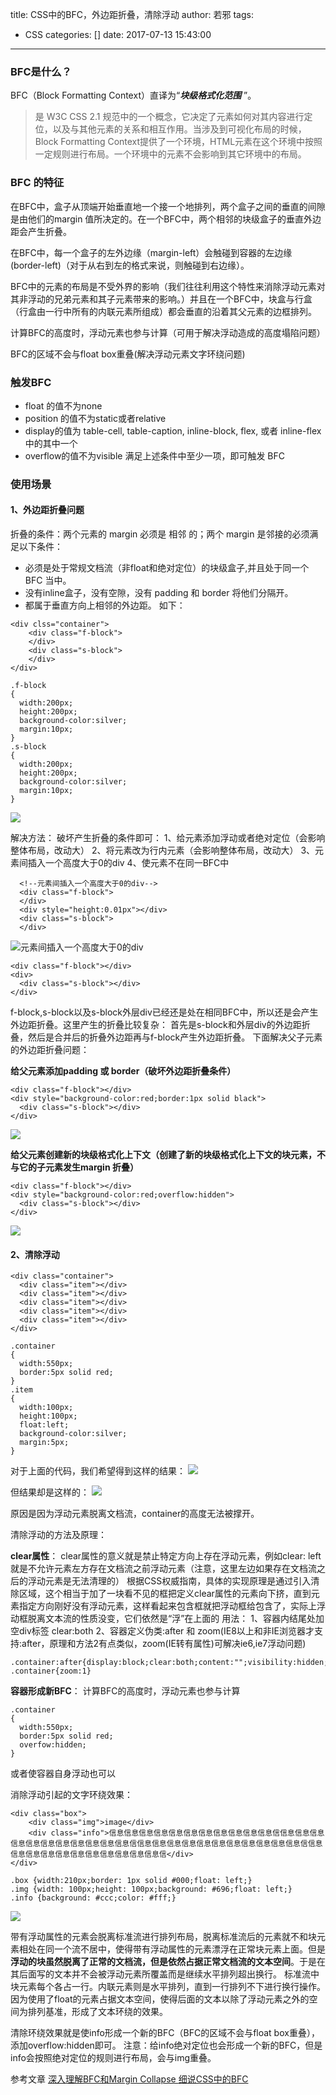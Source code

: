 title: CSS中的BFC，外边距折叠，清除浮动
author: 若邪
tags:
  - CSS
categories: []
date: 2017-07-13 15:43:00
---
### BFC是什么？
BFC（Block Formatting Context）直译为“***块级格式化范围*** ”。

>是 W3C CSS 2.1 规范中的一个概念，它决定了元素如何对其内容进行定位，以及与其他元素的关系和相互作用。当涉及到可视化布局的时候，Block Formatting Context提供了一个环境，HTML元素在这个环境中按照一定规则进行布局。一个环境中的元素不会影响到其它环境中的布局。

### BFC 的特征
在BFC中，盒子从顶端开始垂直地一个接一个地排列，两个盒子之间的垂直的间隙是由他们的margin 值所决定的。在一个BFC中，两个相邻的块级盒子的垂直外边距会产生折叠。

在BFC中，每一个盒子的左外边缘（margin-left）会触碰到容器的左边缘(border-left)（对于从右到左的格式来说，则触碰到右边缘）。

BFC中的元素的布局是不受外界的影响（我们往往利用这个特性来消除浮动元素对其非浮动的兄弟元素和其子元素带来的影响。）并且在一个BFC中，块盒与行盒（行盒由一行中所有的内联元素所组成）都会垂直的沿着其父元素的边框排列。

计算BFC的高度时，浮动元素也参与计算（可用于解决浮动造成的高度塌陷问题）

BFC的区域不会与float box重叠(解决浮动元素文字环绕问题)

### 触发BFC
- float 的值不为none
- position 的值不为static或者relative
- display的值为 table-cell, table-caption, inline-block, flex, 或者 inline-flex中的其中一个
- overflow的值不为visible
满足上述条件中至少一项，即可触发 BFC

### 使用场景

#### 1、外边距折叠问题

折叠的条件：两个元素的 margin 必须是 相邻 的；两个 margin 是邻接的必须满足以下条件：
- 必须是处于常规文档流（非float和绝对定位）的块级盒子,并且处于同一个 BFC 当中。
- 没有inline盒子，没有空隙，没有 padding 和 border 将他们分隔开。
- 都属于垂直方向上相邻的外边距。
如下：
```
<div clss="container">
    <div class="f-block">
    </div>
    <div class="s-block">
    </div>
</div>
```
```
.f-block
{
  width:200px;
  height:200px;
  background-color:silver;
  margin:10px;
}
.s-block
{
  width:200px;
  height:200px;
  background-color:silver;
  margin:10px;
}
```
![](http://upload-images.jianshu.io/upload_images/2125695-622c3f6fc1d8b669.png?imageMogr2/auto-orient/strip%7CimageView2/2/w/1240)

解决方法：
破坏产生折叠的条件即可：
1、给元素添加浮动或者绝对定位（会影响整体布局，改动大）
2、将元素改为行内元素（会影响整体布局，改动大）
3、元素间插入一个高度大于0的div
4、使元素不在同一BFC中

```
  <!--元素间插入一个高度大于0的div-->
  <div class="f-block">
  </div>
  <div style="height:0.01px"></div>
  <div class="s-block">
  </div>
```

![元素间插入一个高度大于0的div](http://upload-images.jianshu.io/upload_images/2125695-abe89b14510dc229.png?imageMogr2/auto-orient/strip%7CimageView2/2/w/1240)

```
<div class="f-block"></div>
<div>
  <div class="s-block"></div>
</div>
```
f-block,s-block以及s-block外层div已经还是处在相同BFC中，所以还是会产生外边距折叠。这里产生的折叠比较复杂：
首先是s-block和外层div的外边距折叠，然后是合并后的折叠外边距再与f-block产生外边距折叠。
下面解决父子元素的外边距折叠问题：

**给父元素添加padding 或 border（破坏外边距折叠条件）**
```
<div class="f-block"></div>
<div style="background-color:red;border:1px solid black">
  <div class="s-block"></div>
</div>
```

![](http://upload-images.jianshu.io/upload_images/2125695-d1892c0eba36f877.png?imageMogr2/auto-orient/strip%7CimageView2/2/w/1240)


**给父元素创建新的块级格式化上下文（创建了新的块级格式化上下文的块元素，不与它的子元素发生margin 折叠）**
```
<div class="f-block"></div>
<div style="background-color:red;overflow:hidden">
  <div class="s-block"></div>
</div>
```
![](http://upload-images.jianshu.io/upload_images/2125695-6050f96cc1f7c74d.png?imageMogr2/auto-orient/strip%7CimageView2/2/w/1240)

#### 2、清除浮动
```
<div class="container">
  <div class="item"></div>
  <div class="item"></div>
  <div class="item"></div>
  <div class="item"></div>
  <div class="item"></div>
</div>
```
```
.container
{
  width:550px;
  border:5px solid red;
}
.item
{
  width:100px;
  height:100px;
  float:left;
  background-color:silver;
  margin:5px;
}
```
对于上面的代码，我们希望得到这样的结果：
![](http://upload-images.jianshu.io/upload_images/2125695-5f14985076b9a5a7.png?imageMogr2/auto-orient/strip%7CimageView2/2/w/1240)

但结果却是这样的：
![](http://upload-images.jianshu.io/upload_images/2125695-86de3ce2fa4746f2.png?imageMogr2/auto-orient/strip%7CimageView2/2/w/1240)

原因是因为浮动元素脱离文档流，container的高度无法被撑开。

清除浮动的方法及原理：

**clear属性**：
clear属性的意义就是禁止特定方向上存在浮动元素，例如clear: left就是不允许元素左方存在文档流之前浮动元素（注意，这里左边如果存在文档流之后的浮动元素是无法清理的）
根据CSS权威指南，具体的实现原理是通过引入清除区域，这个相当于加了一块看不见的框把定义clear属性的元素向下挤，直到元素指定方向刚好没有浮动元素，这样看起来包含框就把浮动框给包含了，实际上浮动框脱离文本流的性质没变，它们依然是“浮”在上面的
用法：
1、容器内结尾处加空div标签 clear:both 
2、容器定义伪类:after 和 zoom(IE8以上和非IE浏览器才支持:after，原理和方法2有点类似，zoom(IE转有属性)可解决ie6,ie7浮动问题)
```
.container:after{display:block;clear:both;content:"";visibility:hidden;height:0}
.container{zoom:1}
```

**容器形成新BFC**：
计算BFC的高度时，浮动元素也参与计算

```
.container
{
  width:550px;
  border:5px solid red;
  overfow:hidden;
}
```
或者使容器自身浮动也可以

消除浮动引起的文字环绕效果：
```
<div class="box">
    <div class="img">image</div>
    <div class="info">信息信息信息信息信息信息信息信息信息信息信息信信息信息信息信息信息信息信息信息信息信息信息信信息信息信息信息信息信息信息信息信息信息信息信信息信息信息信息信息信息信息信息信息信息信息信</div>
</div>
```
```
.box {width:210px;border: 1px solid #000;float: left;} 
.img {width: 100px;height: 100px;background: #696;float: left;} 
.info {background: #ccc;color: #fff;}
```

![](http://upload-images.jianshu.io/upload_images/2125695-6527144ca5ae7997.png?imageMogr2/auto-orient/strip%7CimageView2/2/w/1240)

 带有浮动属性的元素会脱离标准流进行排列布局，脱离标准流后的元素就不和块元素相处在同一个流不居中，使得带有浮动属性的元素漂浮在正常块元素上面。但是**浮动的块虽然脱离了正常的文档流，但是依然占据正常文档流的文本空间**。于是在其后面写的文本并不会被浮动元素所覆盖而是继续水平排列超出换行。
标准流中块元素每个各占一行。内联元素则是水平排列，直到一行排列不下进行换行操作。因为使用了float的元素占据文本空间，使得后面的文本以除了浮动元素之外的空间为排列基准，形成了文本环绕的效果。

清除环绕效果就是使info形成一个新的BFC（BFC的区域不会与float box重叠），添加overflow:hidden即可。
注意：给info绝对定位也会形成一个新的BFC，但是info会按照绝对定位的规则进行布局，会与img重叠。

参考文章
[深入理解BFC和Margin Collapse ](http://www.w3cplus.com/css/understanding-bfc-and-margin-collapse.html)
[细说CSS中的BFC](https://juejin.im/post/583bb606a22b9d006c141286)
